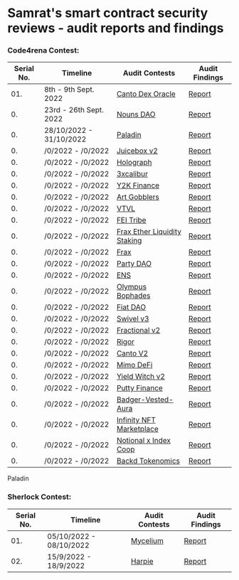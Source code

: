 # Samrat's smart contract security reviews - audit reports and findings

### Code4rena Contest:
| Serial No. | Timeline | Audit Contests | Audit Findings |
|-|-|-|-|
| 01.| 8th - 9th Sept. 2022 | [Canto Dex Oracle](https://code4rena.com/contests/2022-09-canto-dex-oracle-contest) | [Report]()|
| 0.| 23rd - 26th Sept. 2022 | [Nouns DAO](https://code4rena.com/contests/2022-08-nouns-dao-contest) | [Report]()|
| 0.| 28/10/2022 - 31/10/2022 | [Paladin](https://code4rena.com/contests/2022-10-paladin-warden-pledges-contest) | [Report]()|
| 0.| /0/2022 - /0/2022 | [Juicebox v2]() | [Report]()|
| 0.| /0/2022 - /0/2022 | [Holograph]() | [Report]()|
| 0.| /0/2022 - /0/2022 | [3xcalibur]() | [Report]()|
| 0.| /0/2022 - /0/2022 | [Y2K Finance]() | [Report]()|
| 0.| /0/2022 - /0/2022 | [Art Gobblers]() | [Report]()|
| 0.| /0/2022 - /0/2022 | [VTVL]() | [Report]()|
| 0.| /0/2022 - /0/2022 | [FEI Tribe]() | [Report]()|
| 0.| /0/2022 - /0/2022 | [Frax Ether Liquidity Staking]() | [Report]()|
| 0.| /0/2022 - /0/2022 | [Frax]() | [Report]()|
| 0.| /0/2022 - /0/2022 | [Party DAO]() | [Report]()|
| 0.| /0/2022 - /0/2022 | [ENS]() | [Report]()|
| 0.| /0/2022 - /0/2022 | [Olympus Bophades]() | [Report]()|
| 0.| /0/2022 - /0/2022 | [Fiat DAO]() | [Report]()|
| 0.| /0/2022 - /0/2022 | [Swivel v3]() | [Report]()|
| 0.| /0/2022 - /0/2022 | [Fractional v2]() | [Report]()|
| 0.| /0/2022 - /0/2022 | [Rigor]() | [Report]()|
| 0.| /0/2022 - /0/2022 | [Canto V2]() | [Report]()|
| 0.| /0/2022 - /0/2022 | [Mimo DeFi]() | [Report]()|
| 0.| /0/2022 - /0/2022 | [Yield Witch v2]() | [Report]()|
| 0.| /0/2022 - /0/2022 | [Putty Finance]() | [Report]()|
| 0.| /0/2022 - /0/2022 | [Badger-Vested-Aura]() | [Report]()|
| 0.| /0/2022 - /0/2022 | [Infinity NFT Marketplace]() | [Report]()|
| 0.| /0/2022 - /0/2022 | [Notional x Index Coop]() | [Report]()|
| 0.| /0/2022 - /0/2022 | [Backd Tokenomics]() | [Report]()|




Paladin

### Sherlock Contest:
| Serial No. | Timeline | Audit Contests | Audit Findings |
|-|-|-|-|
| 01.| 05/10/2022 - 08/10/2022 | [Mycelium](https://app.sherlock.xyz/audits/contests/7) | [Report](/Sherlock/Mycelium.md)|
| 02.| 15/9/2022 - 18/9/2022 | [Harpie](https://app.sherlock.xyz/audits/contests/3) | [Report](/Sherlock/Harpie.md)|
